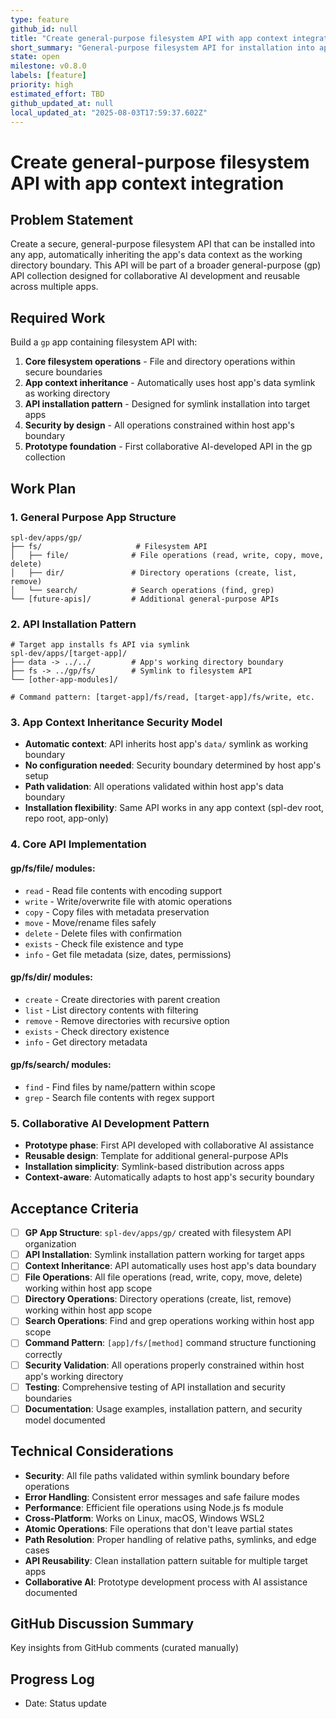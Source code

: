 ```yaml
---
type: feature
github_id: null
title: "Create general-purpose filesystem API with app context integration"
short_summary: "General-purpose filesystem API for installation into apps with automatic context inheritance"
state: open
milestone: v0.8.0
labels: [feature]
priority: high
estimated_effort: TBD
github_updated_at: null
local_updated_at: "2025-08-03T17:59:37.602Z"
---
```


# Create general-purpose filesystem API with app context integration

## Problem Statement
Create a secure, general-purpose filesystem API that can be installed into any app, automatically inheriting the app's data context as the working directory boundary. This API will be part of a broader general-purpose (gp) API collection designed for collaborative AI development and reusable across multiple apps.

## Required Work
Build a `gp` app containing filesystem API with:
1. **Core filesystem operations** - File and directory operations within secure boundaries
2. **App context inheritance** - Automatically uses host app's data symlink as working directory
3. **API installation pattern** - Designed for symlink installation into target apps
4. **Security by design** - All operations constrained within host app's boundary
5. **Prototype foundation** - First collaborative AI-developed API in the gp collection

## Work Plan

### **1. General Purpose App Structure**
```
spl-dev/apps/gp/
├── fs/                     # Filesystem API
│   ├── file/              # File operations (read, write, copy, move, delete)
│   ├── dir/               # Directory operations (create, list, remove)
│   └── search/            # Search operations (find, grep)
└── [future-apis]/         # Additional general-purpose APIs
```

### **2. API Installation Pattern**
```
# Target app installs fs API via symlink
spl-dev/apps/[target-app]/
├── data -> ../../         # App's working directory boundary
├── fs -> ../gp/fs/        # Symlink to filesystem API
└── [other-app-modules]/

# Command pattern: [target-app]/fs/read, [target-app]/fs/write, etc.
```

### **3. App Context Inheritance Security Model**
- **Automatic context**: API inherits host app's `data/` symlink as working boundary
- **No configuration needed**: Security boundary determined by host app's setup
- **Path validation**: All operations validated within host app's data boundary
- **Installation flexibility**: Same API works in any app context (spl-dev root, repo root, app-only)

### **4. Core API Implementation**
#### **gp/fs/file/** modules:
- `read` - Read file contents with encoding support
- `write` - Write/overwrite file with atomic operations
- `copy` - Copy files with metadata preservation
- `move` - Move/rename files safely
- `delete` - Delete files with confirmation
- `exists` - Check file existence and type
- `info` - Get file metadata (size, dates, permissions)

#### **gp/fs/dir/** modules:
- `create` - Create directories with parent creation
- `list` - List directory contents with filtering
- `remove` - Remove directories with recursive option
- `exists` - Check directory existence
- `info` - Get directory metadata

#### **gp/fs/search/** modules:
- `find` - Find files by name/pattern within scope
- `grep` - Search file contents with regex support

### **5. Collaborative AI Development Pattern**
- **Prototype phase**: First API developed with collaborative AI assistance
- **Reusable design**: Template for additional general-purpose APIs
- **Installation simplicity**: Symlink-based distribution across apps
- **Context-aware**: Automatically adapts to host app's security boundary

## Acceptance Criteria
- [ ] **GP App Structure**: `spl-dev/apps/gp/` created with filesystem API organization
- [ ] **API Installation**: Symlink installation pattern working for target apps
- [ ] **Context Inheritance**: API automatically uses host app's data boundary
- [ ] **File Operations**: All file operations (read, write, copy, move, delete) working within host app scope
- [ ] **Directory Operations**: Directory operations (create, list, remove) working within host app scope  
- [ ] **Search Operations**: Find and grep operations working within host app scope
- [ ] **Command Pattern**: `[app]/fs/[method]` command structure functioning correctly
- [ ] **Security Validation**: All operations properly constrained within host app's working directory
- [ ] **Testing**: Comprehensive testing of API installation and security boundaries
- [ ] **Documentation**: Usage examples, installation pattern, and security model documented

## Technical Considerations
- **Security**: All file paths validated within symlink boundary before operations
- **Error Handling**: Consistent error messages and safe failure modes
- **Performance**: Efficient file operations using Node.js fs module
- **Cross-Platform**: Works on Linux, macOS, Windows WSL2
- **Atomic Operations**: File operations that don't leave partial states
- **Path Resolution**: Proper handling of relative paths, symlinks, and edge cases
- **API Reusability**: Clean installation pattern suitable for multiple target apps
- **Collaborative AI**: Prototype development process with AI assistance documented

## GitHub Discussion Summary
Key insights from GitHub comments (curated manually)

## Progress Log
- Date: Status update